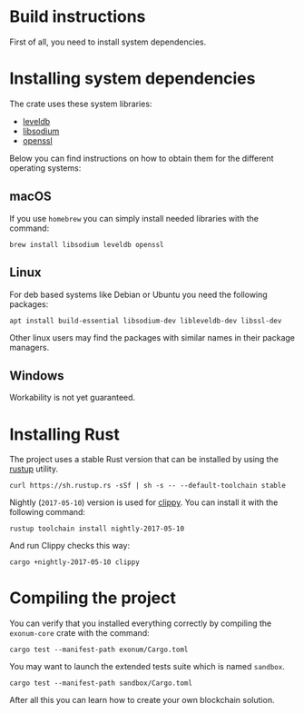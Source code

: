 # Build instructions
First of all, you need to install system dependencies.

# Installing system dependencies
The crate uses these system libraries:
* [leveldb](https://github.com/google/leveldb)
* [libsodium](https://download.libsodium.org/doc/)
* [openssl](https://www.openssl.org)

Below you can find instructions on how to obtain them for the different operating systems:

## macOS 
If you use `homebrew` you can simply install needed libraries with the command:
```shell
brew install libsodium leveldb openssl
```

## Linux
For deb based systems like Debian or Ubuntu you need the following packages:
```shell
apt install build-essential libsodium-dev libleveldb-dev libssl-dev
```
Other linux users may find the packages with similar names in their package managers.

## Windows
Workability is not yet guaranteed.

# Installing Rust
The project uses a stable Rust version that can be installed by using the [rustup](https://www.rustup.rs) utility.

```shell
curl https://sh.rustup.rs -sSf | sh -s -- --default-toolchain stable
```

Nightly (`2017-05-10`) version is used for [clippy](https://github.com/Manishearth/rust-clippy). You can install it with the following command:
```shell
rustup toolchain install nightly-2017-05-10
```
And run Clippy checks this way:
```shell
cargo +nightly-2017-05-10 clippy
```

# Compiling the project 
You can verify that you installed everything correctly by compiling the `exonum-core` crate with the command:
```shell
cargo test --manifest-path exonum/Cargo.toml
```
You may want to launch the extended tests suite which is named `sandbox`.
```shell
cargo test --manifest-path sandbox/Cargo.toml
```
After all this you can learn how to create your own blockchain solution.
